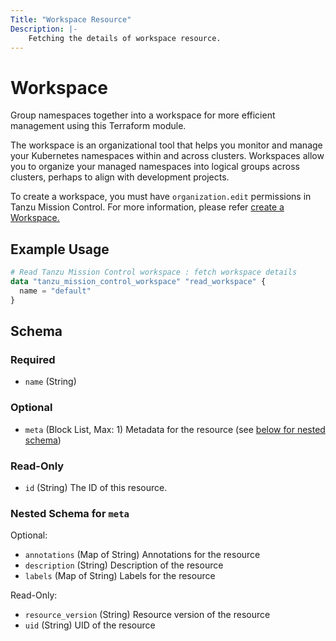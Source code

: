 ```yaml
---
Title: "Workspace Resource"
Description: |-
    Fetching the details of workspace resource.
---
```


# Workspace

Group namespaces together into a workspace for more efficient management using this Terraform module.

The workspace is an organizational tool that helps you monitor and manage your Kubernetes namespaces within and across clusters.
Workspaces allow you to organize your managed namespaces into logical groups across clusters, perhaps to align with development projects.

To create a workspace, you must have `organization.edit` permissions in Tanzu Mission Control.
For more information, please refer [create a Workspace.][workspace]

[workspace]: https://docs.vmware.com/en/VMware-Tanzu-Mission-Control/services/tanzumc-using/GUID-473F0C1F-DA60-4B04-9783-E6057A405604.html

## Example Usage

```terraform
# Read Tanzu Mission Control workspace : fetch workspace details
data "tanzu_mission_control_workspace" "read_workspace" {
  name = "default"
}
```

<!-- schema generated by tfplugindocs -->
## Schema

### Required

- `name` (String)

### Optional

- `meta` (Block List, Max: 1) Metadata for the resource (see [below for nested schema](#nestedblock--meta))

### Read-Only

- `id` (String) The ID of this resource.

<a id="nestedblock--meta"></a>
### Nested Schema for `meta`

Optional:

- `annotations` (Map of String) Annotations for the resource
- `description` (String) Description of the resource
- `labels` (Map of String) Labels for the resource

Read-Only:

- `resource_version` (String) Resource version of the resource
- `uid` (String) UID of the resource
